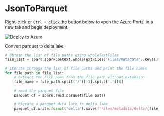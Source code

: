 # JsonToParquet

Right-click or `Ctrl + click` the button below to open the Azure Portal in a new tab and begin deployment.

[![Deploy to Azure](https://aka.ms/deploytoazurebutton)](https://portal.azure.com/#create/Microsoft.Template/uri/https%3A%2F%2Fraw.githubusercontent.com%2FJcardif%2FJsonToParquet%2Fmain%2Fsrc%2Fdeploy%2Fmain.json)

Convert parquet to delta lake

```python
# Obtain the list of file paths using wholeTextFiles
file_list = spark.sparkContext.wholeTextFiles('Files/metadata').keys().collect()

# Iterate through the list of file paths and print the file names
for file_path in file_list:
    # Extract the file name from the file path without extension
    file_name = file_path.split('/')[-1].split('.')[0]

    # read the parquet file
    parquet_df = spark.read.parquet(file_path)

    # Migrate a parquet data late to delta lake
    parquet_df.write.format('delta').save(f'Files/metadata/delta/{file_name}')
```